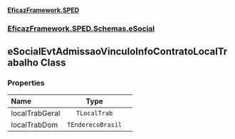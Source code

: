 #### [EficazFramework.SPED](EficazFrameworkSPED.md 'EficazFramework SPED')
### [EficazFramework.SPED.Schemas.eSocial](EficazFramework.SPED.Schemas.eSocial.md 'EficazFramework.SPED.Schemas.eSocial')

## eSocialEvtAdmissaoVinculoInfoContratoLocalTrabalho Class
### Properties

| Name | Type | |
| :--- | :---: | :--- |
| localTrabGeral | `TLocalTrab` |  |
| localTrabDom | `TEnderecoBrasil` |  |
